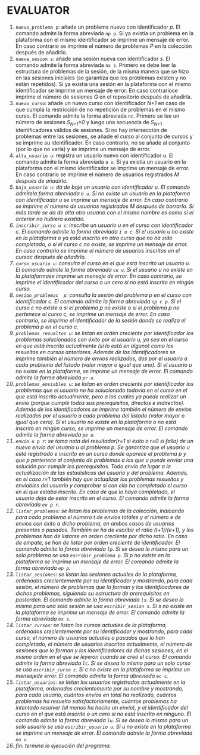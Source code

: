 # EVALUATOR

1. `nuevo_problema p`: añade un problema nuevo con identificador *p*. El comando admite la forma abreviada `np p`. Si ya existía un problema en la plataforma con el mismo identificador se imprime un mensaje de error. En caso contrario se imprime el número de problemas <i>P</i> en la colección después de añadirlo.
2. `nueva_sesion s`: añade una sesión nueva con identificador *s*. El comando admite la forma abreviada `ns s`. Primero se debe leer la estructura de problemas de la sesión, de la misma manera que se hizo en las sesiones iniciales (se garantiza que los problemas existen y no están repetidos). Si ya existía una sesión en la plataforma con el mismo identificador se imprime un mensaje de error. En caso contrariose imprime el número de sesiones <i>Q</i> en el repositorio después de añadirla.
3. `nuevo_curso`: añade un nuevo curso con identificador <i>N+1</i> en caso de que cumpla la restricción de no repetición de problemas en el mismo curso. El comando admite la forma abreviada `nc`. Primero se lee un número de sesiones <i>S<sub>N+1</sub>>0</i> y luego una secuencia de <i>S<sub>N+1</sub></i> identificadores válidos de sesiones. Si no hay intersección de problemas entre las sesiones, se añade el curso al conjunto de cursos y se imprime su identificador. En caso contrario, no se añade al conjunto (por lo que no varía) y se imprime un mensaje de error.
4. `alta_usuario u`: registra un usuario nuevo con identificador *u*. El comando admite la forma abreviada `a u`. Si ya existía un usuario en la plataforma con el mismo identificador se imprime un mensaje de error. En caso contrario se imprime el número de usuarios registrados <i>M<i> después de añadirlo.
5. `baja_usuario u`: da de baja un usuario con identificador *u*. El comando admitela forma abreviada `b u`. Si no existe un usuario en la plataforma con identificador *u* se  imprime  un  mensaje  de  error.  En  caso  contrario  se  imprime  el  número  de usuarios registrados *M* después de borrarlo. Si más tarde se da de alta otro usuario con el mismo nombre es como si el anterior no hubiera existido.
6. `inscribir_curso u c`: inscribe un usuario *u* en el curso con identificador *c*. El comando admite la forma abreviada `i u c`. Si el usuario *u* no existe en la plataforma o ya está inscrito en otro curso que no ha sido completado, o si el curso c no existe, se imprime un mensaje de error. En caso contrario se imprime el número de usuarios inscritos en el cursoc después de añadirlo.
7. `curso_usuario u`: consulta el curso en el que está inscrito un usuario *u*. El comando admite la forma abreviada `cu u`. Si el usuario *u* no existe en la plataformase imprime un mensaje de error. En caso contrario, se imprime el identificador del curso o un cero si no está inscrito en ningún curso.
8. `sesion_problemac  p`: consulta la sesión del problema *p* en el curso con identificador *c*. El comando admite la forma abreviada `sp c p`. Si el curso *c* no existe o si el problema *p* no existe o si el problema *p* no pertenece al curso *c*, se imprime un mensaje de error. En caso contrario, se imprime el identificador de la sesión donde se realiza el problema *p* en el curso *c*.
9. `problemas_resueltos u`: se listan en orden creciente por identificador los problemas solucionados  con  éxito  por  el  usuario *u*,  ya  sea  en  el  curso  en  que  está inscrito actualmente (si lo está en alguno) como los resueltos en cursos anteriores. Además de los identificadores se imprime también el número de envíos realizados, dos por el usuario a cada problema del listado (valor mayor o igual que uno). Si el usuario *u* no existe en la plataforma, se imprime un mensaje de error. El comando admite la forma abreviada `pr u`.
10. `problemas_enviables u`: se listan en orden creciente por identificador los problemas que el usuario no ha solucionado todavía en el curso en el que está inscrito actualmente, pero a los cuales ya puede realizar un envío (porque cumple todos sus prerequisitos, directos e indirectos). Además de los identificadores se imprime también el número de envíos realizados por el usuario a cada problema del listado (valor mayor o igual que cero). Si el usuario no existe en la plataforma o no está inscrito en ningún curso, se imprime un mensaje de error. El comando admite la forma abreviada `pe u`.
11. `envio u p r`: se toma nota del resultador(*r=1* si éxito o *r=0* si fallo) de un nuevo envío del usuario *u* al problema *p*. Se garantiza que el usuario *u* está registrado e inscrito en un curso donde aparece el problema *p* y que *p* pertenece al conjunto de problemas a los que *u* puede enviar una solución por cumplir los prerequisitos. Todo envío da lugar a la actualización de las estadísticas del usuario y del problema. Además, en el caso *r=1* también hay que actualizar los problemas resueltos y enviables del usuario y comprobar si con ello ha completado el curso en el que estaba inscrito. En caso de que lo haya completado, el usuario deja de estar inscrito en el curso. El comando admite la forma abreviada `eu p r`.
12. `listar_problemas`: se listan los problemas de la colección, indicando para cada problema el número *t* de envíos totales y el número *e* de envíos con éxito a dicho problema, en ambos casos de usuarios presentes o pasados. También se ha de escribir el ratio (t+1)/(e+1), y los problemas han de listarse en orden creciente por dicho ratio. En caso de empate, se han de listar por orden creciente de identificador. El comando admite la forma abreviada `lp`. Si se desea lo mismo para un solo problema se usa `escribir_problema p`. Si *p* no existe en la plataforma se imprime un mensaje de error. El comando admite la forma abreviada `ep p`.
13. `listar_sesiones`:  se  listan  las  sesiones  actuales de la  plataforma,  ordenadas crecientemente por su identificador y mostrando, para cada sesión, el número de problemas que la forman y los identificadores de dichos problemas, siguiendo su estructura de prerequisitos en postorden. El comando admite la forma abreviada `ls`. Si se desea lo mismo para una sola sesión se usa `escribir_sesion s`. Si *s* no existe en la plataforma se imprime un mensaje de error. El comando admite la forma abreviada `es s`.
14. `listar_cursos`: se listan los cursos actuales de la plataforma, ordenados crecientemente por su identificador y mostrando, para cada curso, el número de usuarios actuales  o  pasados  que  lo  han  completado,  el  número  de  usuarios  inscritos  actualmente, el número de sesiones que lo forman y los identificadores de dichas sesiones, en el mismo orden en el que se leyeron cuando se creó el curso. El comando admite la forma abreviada `lc`. Si se desea lo mismo para un solo curso se usa `escribir_curso c`. Si *c* no existe en la plataforma se imprime un mensajede error. El comando admite la forma abreviada `ec c`.
15. `listar_usuarios`: se listan los usuarios registrados actualmente en la plataforma,  ordenados  crecientemente  por  su  nombre  y  mostrando,  para  cada  usuario, cuántos envíos en total ha realizado, cuántos problemas ha resuelto satisfactoriamente, cuántos problemas ha intentado resolver (al menos ha hecho un envío), y el identificador del curso en el que está inscrito o un cero si no está inscrito en ninguno. El comando admite la forma abreviada `lu`. Si se desea lo mismo para un solo usuario se usa `escribir_usuario u`. Si *u* no existe en la plataforma se imprime un mensaje de error. El comando admite la forma abreviada `eu u`.
16. fin: termina la ejecución del programa.